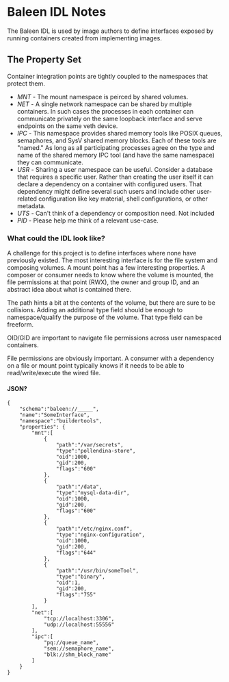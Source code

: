 # Baleen IDL Notes

The Baleen IDL is used by image authors to define interfaces exposed by running containers created from implementing images.

## The Property Set

Container integration points are tightly coupled to the namespaces that protect them.

* *MNT* - The mount namespace is peirced by shared volumes.
* *NET* - A single network namespace can be shared by multiple containers. In such cases the processes in each container can communicate privately on the same loopback interface and serve endpoints on the same veth device.
* *IPC* - This namespace provides shared memory tools like POSIX queues, semaphores, and SysV shared memory blocks. Each of these tools are "named." As long as all participating processes agree on the type and name of the shared memory IPC tool (and have the same namespace) they can communicate.
* *USR* - Sharing a user namespace can be useful. Consider a database that requires a specific user. Rather than creating the user itself it can declare a dependency on a container with configured users. That dependency might define several such users and include other user-related configuration like key material, shell configurations, or other metadata.
* *UTS* - Can't think of a dependency or composition need. Not included
* *PID* - Please help me think of a relevant use-case.

### What could the IDL look like? 

A challenge for this project is to define interfaces where none have previously existed. The most interesting interface is for the file system and composing volumes. A mount point has a few interesting properties. A composer or consumer needs to know where the volume is mounted, the file permissions at that point (RWX), the owner and group ID, and an abstract idea about what is contained there.

The path hints a bit at the contents of the volume, but there are sure to be collisions. Adding an additional type field should be enough to namespace/qualify the purpose of the volume. That type field can be freeform.

OID/GID are important to navigate file permissions across user namespaced containers.

File permissions are obviously important. A consumer with a dependency on a file or mount point typically knows if it needs to be able to read/write/execute the wired file. 

#### JSON?

    {
        "schema":"baleen://_____",
        "name":"SomeInterface",
        "namespace":"buildertools",
        "properties": {
            "mnt":[
                { 
                    "path":"/var/secrets", 
                    "type":"pollendina-store",
                    "oid":1000,
                    "gid":200,
                    "flags":"600"
                },
                { 
                    "path":"/data",
                    "type":"mysql-data-dir",
                    "oid":1000,
                    "gid":200,
                    "flags":"600"
                },
                { 
                    "path":"/etc/nginx.conf", 
                    "type":"nginx-configuration",
                    "oid":1000,
                    "gid":200,
                    "flags":"644"
                },
                { 
                    "path":"/usr/bin/someTool", 
                    "type":"binary",
                    "oid":1,
                    "gid":200,
                    "flags":"755"
                }
            ],
            "net":[
                "tcp://localhost:3306",
                "udp://localhost:55556"
            ],
            "ipc":[
                "pq://queue_name",
                "sem://semaphore_name",
                "blk://shm_block_name"
            ]
        }
    }

